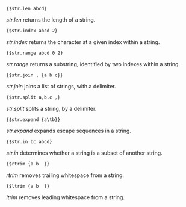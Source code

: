     {$str.len abcd}

*str.len* returns the length of a string.

    {$str.index abcd 2}

*str.index* returns the character at a given index within a string.

    {$str.range abcd 0 2}

*str.range* returns a substring, identified by two indexes within a string.

    {$str.join , {a b c}}

*str.join* joins a list of strings, with a delimiter.

    {$str.split a,b,c ,}

*str.split* splits a string, by a delimiter.

    {$str.expand {a\tb}}

*str.expand* expands escape sequences in a string.

    {$str.in bc abcd}

*str.in* determines whether a string is a subset of another string.

    {$rtrim {a b  }}

*rtrim* removes trailing whitespace from a string.

    {$ltrim {a b  }}

*ltrim* removes leading whitespace from a string.
